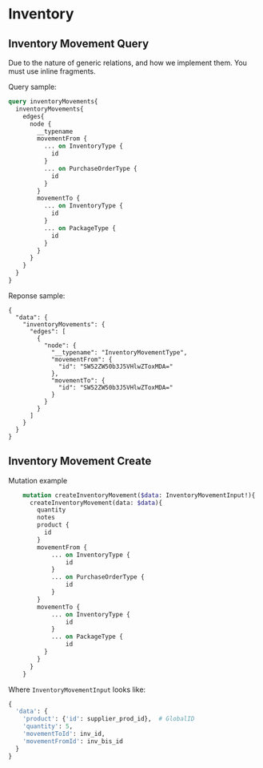 # Inventory

## Inventory Movement Query

Due to the nature of generic relations, and how we implement them. You must use inline fragments.  

Query sample:

```graphql
query inventoryMovements{
  inventoryMovements{
    edges{
      node {
        __typename
        movementFrom {
          ... on InventoryType {
            id
          }
          ... on PurchaseOrderType {
            id
          }
        }
        movementTo {
          ... on InventoryType {
            id
          }
          ... on PackageType {
            id
          }
        }
      }
    }
  }
}
```

Reponse sample:

```
{
  "data": {
    "inventoryMovements": {
      "edges": [
        {
          "node": {
            "__typename": "InventoryMovementType",
            "movementFrom": {
              "id": "SW52ZW50b3J5VHlwZToxMDA="
            },
            "movementTo": {
              "id": "SW52ZW50b3J5VHlwZToxMDA="
            }
          }
        }
      ]
    }
  }
}
```

## Inventory Movement Create

Mutation example

```graphql
    mutation createInventoryMovement($data: InventoryMovementInput!){
      createInventoryMovement(data: $data){
        quantity
        notes
        product {
          id
        }
        movementFrom {
            ... on InventoryType {
                id
            }
            ... on PurchaseOrderType {
                id
            }
        }
        movementTo {
            ... on InventoryType {
                id
            }
            ... on PackageType {
                id
          }
        }
      }
    }
```

Where `InventoryMovementInput` looks like:

```python
{
  'data': {
    'product': {'id': supplier_prod_id},  # GlobalID
    'quantity': 5,
    'movementToId': inv_id,
    'movementFromId': inv_bis_id
  }
}
```